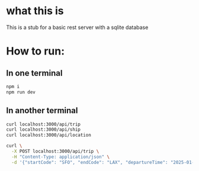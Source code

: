 # what this is

This is a stub for a basic rest server with a sqlite database

# How to run:

## In one terminal
```bash
npm i
npm run dev
```

## In another terminal
```bash
curl localhost:3000/api/trip
curl localhost:3000/api/ship
curl localhost:3000/api/location

curl \
  -X POST localhost:3000/api/trip \
  -H "Content-Type: application/json" \
  -d '{"startCode": "SFO", "endCode": "LAX", "departureTime": "2025-01-02T00:00:00"}'
```
